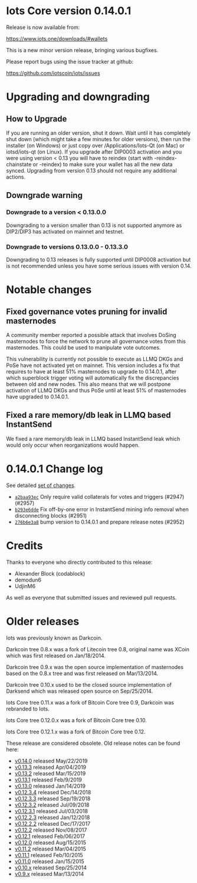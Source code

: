 Iots Core version 0.14.0.1
==========================

Release is now available from:

  <https://www.iots.one/downloads/#wallets>

This is a new minor version release, bringing various bugfixes.

Please report bugs using the issue tracker at github:

  <https://github.com/iotscoin/iots/issues>


Upgrading and downgrading
=========================

How to Upgrade
--------------

If you are running an older version, shut it down. Wait until it has completely
shut down (which might take a few minutes for older versions), then run the
installer (on Windows) or just copy over /Applications/Iots-Qt (on Mac) or
iotsd/iots-qt (on Linux). If you upgrade after DIP0003 activation and you were
using version < 0.13 you will have to reindex (start with -reindex-chainstate
or -reindex) to make sure your wallet has all the new data synced. Upgrading from
version 0.13 should not require any additional actions.

Downgrade warning
-----------------

### Downgrade to a version < 0.13.0.0

Downgrading to a version smaller than 0.13 is not supported anymore as DIP2/DIP3 has
activated on mainnet and testnet.

### Downgrade to versions 0.13.0.0 - 0.13.3.0

Downgrading to 0.13 releases is fully supported until DIP0008 activation but is not
recommended unless you have some serious issues with version 0.14.

Notable changes
===============

Fixed governance votes pruning for invalid masternodes 
------------------------------------------------------
A community member reported a possible attack that involves DoSing masternodes to force the network
to prune all governance votes from this masternodes. This could be used to manipulate vote outcomes.

This vulnerability is currently not possible to execute as LLMQ DKGs and PoSe have not activated yet on
mainnet. This version includes a fix that requires to have at least 51% masternodes to upgrade to
0.14.0.1, after which superblock trigger voting will automatically fix the discrepancies between
old and new nodes. This also means that we will postpone activation of LLMQ DKGs and thus PoSe until
at least 51% of masternodes have upgraded to 0.14.0.1.

Fixed a rare memory/db leak in LLMQ based InstantSend
-----------------------------------------------------
We fixed a rare memory/db leak in LLMQ based InstantSend leak which would only occur when reorganizations
would happen.

0.14.0.1 Change log
===================

See detailed [set of changes](https://github.com/iotscoin/iots/compare/v0.14.0.0...iotspay:v0.14.0.1).

- [`a2baa93ec`](https://github.com/iotscoin/iots/commit/a2baa93ec) Only require valid collaterals for votes and triggers (#2947) (#2957)
- [`b293e6dde`](https://github.com/iotscoin/iots/commit/b293e6dde) Fix off-by-one error in InstantSend mining info removal when disconnecting blocks (#2951)
- [`276b6e3a8`](https://github.com/iotscoin/iots/commit/276b6e3a8) bump version to 0.14.0.1 and prepare release notes (#2952)

Credits
=======

Thanks to everyone who directly contributed to this release:

- Alexander Block (codablock)
- demodun6
- UdjinM6

As well as everyone that submitted issues and reviewed pull requests.

Older releases
==============

Iots was previously known as Darkcoin.

Darkcoin tree 0.8.x was a fork of Litecoin tree 0.8, original name was XCoin
which was first released on Jan/18/2014.

Darkcoin tree 0.9.x was the open source implementation of masternodes based on
the 0.8.x tree and was first released on Mar/13/2014.

Darkcoin tree 0.10.x used to be the closed source implementation of Darksend
which was released open source on Sep/25/2014.

Iots Core tree 0.11.x was a fork of Bitcoin Core tree 0.9,
Darkcoin was rebranded to Iots.

Iots Core tree 0.12.0.x was a fork of Bitcoin Core tree 0.10.

Iots Core tree 0.12.1.x was a fork of Bitcoin Core tree 0.12.

These release are considered obsolete. Old release notes can be found here:

- [v0.14.0](https://github.com/iotscoin/iots/blob/master/doc/release-notes/iots/release-notes-0.14.0.md) released May/22/2019
- [v0.13.3](https://github.com/iotscoin/iots/blob/master/doc/release-notes/iots/release-notes-0.13.3.md) released Apr/04/2019
- [v0.13.2](https://github.com/iotscoin/iots/blob/master/doc/release-notes/iots/release-notes-0.13.2.md) released Mar/15/2019
- [v0.13.1](https://github.com/iotscoin/iots/blob/master/doc/release-notes/iots/release-notes-0.13.1.md) released Feb/9/2019
- [v0.13.0](https://github.com/iotscoin/iots/blob/master/doc/release-notes/iots/release-notes-0.13.0.md) released Jan/14/2019
- [v0.12.3.4](https://github.com/iotscoin/iots/blob/master/doc/release-notes/iots/release-notes-0.12.3.4.md) released Dec/14/2018
- [v0.12.3.3](https://github.com/iotscoin/iots/blob/master/doc/release-notes/iots/release-notes-0.12.3.3.md) released Sep/19/2018
- [v0.12.3.2](https://github.com/iotscoin/iots/blob/master/doc/release-notes/iots/release-notes-0.12.3.2.md) released Jul/09/2018
- [v0.12.3.1](https://github.com/iotscoin/iots/blob/master/doc/release-notes/iots/release-notes-0.12.3.1.md) released Jul/03/2018
- [v0.12.2.3](https://github.com/iotscoin/iots/blob/master/doc/release-notes/iots/release-notes-0.12.2.3.md) released Jan/12/2018
- [v0.12.2.2](https://github.com/iotscoin/iots/blob/master/doc/release-notes/iots/release-notes-0.12.2.2.md) released Dec/17/2017
- [v0.12.2](https://github.com/iotscoin/iots/blob/master/doc/release-notes/iots/release-notes-0.12.2.md) released Nov/08/2017
- [v0.12.1](https://github.com/iotscoin/iots/blob/master/doc/release-notes/iots/release-notes-0.12.1.md) released Feb/06/2017
- [v0.12.0](https://github.com/iotscoin/iots/blob/master/doc/release-notes/iots/release-notes-0.12.0.md) released Aug/15/2015
- [v0.11.2](https://github.com/iotscoin/iots/blob/master/doc/release-notes/iots/release-notes-0.11.2.md) released Mar/04/2015
- [v0.11.1](https://github.com/iotscoin/iots/blob/master/doc/release-notes/iots/release-notes-0.11.1.md) released Feb/10/2015
- [v0.11.0](https://github.com/iotscoin/iots/blob/master/doc/release-notes/iots/release-notes-0.11.0.md) released Jan/15/2015
- [v0.10.x](https://github.com/iotscoin/iots/blob/master/doc/release-notes/iots/release-notes-0.10.0.md) released Sep/25/2014
- [v0.9.x](https://github.com/iotscoin/iots/blob/master/doc/release-notes/iots/release-notes-0.9.0.md) released Mar/13/2014

